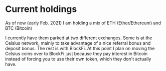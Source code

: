 # Current holdings

As of now (early Feb. 2021) I am holding a mix of ETH (Ether/Ethereum) and BTC (Bitcoin)

I currently have them parked at two different exchanges. Some is at the Celsius network, mainly to take advantage of a nice referral bonus and deposit bonus. The rest is with BlockFi. At this point I plan on moving the Celsius coins over to BlockFi just because they pay interest in Bitcoin instead of forcing you to use their own token, which they don't actually have.